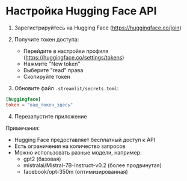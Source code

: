 # Настройка Hugging Face API

1. Зарегистрируйтесь на Hugging Face (https://huggingface.co/join)

2. Получите токен доступа:
   - Перейдите в настройки профиля (https://huggingface.co/settings/tokens)
   - Нажмите "New token"
   - Выберите "read" права
   - Скопируйте токен

3. Обновите файл `.streamlit/secrets.toml`:
```toml
[huggingface]
token = "ваш_токен_здесь"
```

4. Перезапустите приложение

Примечания:
- Hugging Face предоставляет бесплатный доступ к API
- Есть ограничения на количество запросов
- Можно использовать разные модели, например:
  - gpt2 (базовая)
  - mistralai/Mistral-7B-Instruct-v0.2 (более продвинутая)
  - facebook/opt-350m (оптимизированная) 